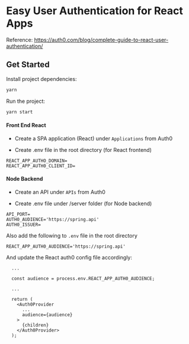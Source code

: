 # Easy User Authentication for React Apps

Reference: https://auth0.com/blog/complete-guide-to-react-user-authentication/

## Get Started

Install project dependencies:

```bash
yarn
```

Run the project:

```bash
yarn start
```

#### Front End React

- Create a SPA application (React) under `Applications` from Auth0

- Create .env file in the root directory (for React frontend)

```
REACT_APP_AUTHO_DOMAIN=
REACT_APP_AUTH0_CLIENT_ID=
```

#### Node Backend

- Create an API under `APIs` from Auth0

- Create .env file under /server folder (for Node backend)

```
API_PORT=
AUTH0_AUDIENCE='https://spring.api'
AUTH0_ISSUER=
```

Also add the following to `.env` file in the root directory

```
REACT_APP_AUTH0_AUDIENCE='https://spring.api'
```

And update the React auth0 config file accordingly:

```
  ...

  const audience = process.env.REACT_APP_AUTH0_AUDIENCE;

  ...

  return (
    <Auth0Provider
      ...
      audience={audience}
    >
      {children}
    </Auth0Provider>
  );
```
